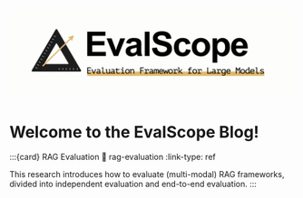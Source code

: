 ![EvalScope Logo](../_static/images/evalscope_logo.png)
<br>
# Welcome to the EvalScope Blog!

:::{card} RAG Evaluation
:link: rag-evaluation
:link-type: ref

This research introduces how to evaluate (multi-modal) RAG frameworks, divided into independent evaluation and end-to-end evaluation.
:::